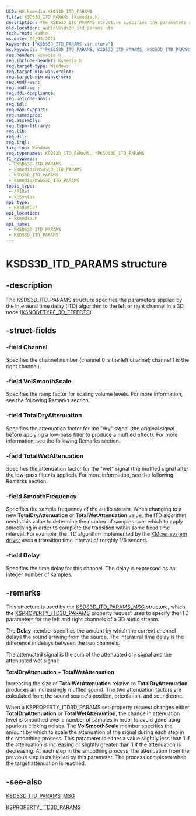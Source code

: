 ```yaml
---
UID: NS:ksmedia.KSDS3D_ITD_PARAMS
title: KSDS3D_ITD_PARAMS (ksmedia.h)
description: The KSDS3D_ITD_PARAMS structure specifies the parameters applied by the interaural time delay (ITD) algorithm to the left or right channel in a 3D node (KSNODETYPE_3D_EFFECTS).
old-location: audio\ksds3d_itd_params.htm
tech.root: audio
ms.date: 08/03/2021
keywords: ["KSDS3D_ITD_PARAMS structure"]
ms.keywords: "*PKSDS3D_ITD_PARAMS, KSDS3D_ITD_PARAMS, KSDS3D_ITD_PARAMS structure [Audio Devices], PKSDS3D_ITD_PARAMS, PKSDS3D_ITD_PARAMS structure pointer [Audio Devices], aud-prop_169748c9-f538-47d2-ae3c-ae34cca26f00.xml, audio.ksds3d_itd_params, ksmedia/KSDS3D_ITD_PARAMS, ksmedia/PKSDS3D_ITD_PARAMS"
req.header: ksmedia.h
req.include-header: Ksmedia.h
req.target-type: Windows
req.target-min-winverclnt: 
req.target-min-winversvr: 
req.kmdf-ver: 
req.umdf-ver: 
req.ddi-compliance: 
req.unicode-ansi: 
req.idl: 
req.max-support: 
req.namespace: 
req.assembly: 
req.type-library: 
req.lib: 
req.dll: 
req.irql: 
targetos: Windows
req.typenames: KSDS3D_ITD_PARAMS, *PKSDS3D_ITD_PARAMS
f1_keywords:
 - PKSDS3D_ITD_PARAMS
 - ksmedia/PKSDS3D_ITD_PARAMS
 - KSDS3D_ITD_PARAMS
 - ksmedia/KSDS3D_ITD_PARAMS
topic_type:
 - APIRef
 - kbSyntax
api_type:
 - HeaderDef
api_location:
 - ksmedia.h
api_name:
 - PKSDS3D_ITD_PARAMS
 - KSDS3D_ITD_PARAMS
---
```


# KSDS3D_ITD_PARAMS structure


## -description

The KSDS3D_ITD_PARAMS structure specifies the parameters applied by the interaural time delay (ITD) algorithm to the left or right channel in a 3D node ([KSNODETYPE_3D_EFFECTS](/windows-hardware/drivers/audio/ksnodetype-3d-effects)).

## -struct-fields

### -field Channel

Specifies the channel number (channel 0 is the left channel; channel 1 is the right channel).

### -field VolSmoothScale

Specifies the ramp factor for scaling volume levels. For more information, see the following Remarks section.

### -field TotalDryAttenuation

Specifies the attenuation factor for the "dry" signal (the original signal before applying a low-pass filter to produce a muffled effect). For more information, see the following Remarks section.

### -field TotalWetAttenuation

Specifies the attenuation factor for the "wet" signal (the muffled signal after the low-pass filter is applied). For more information, see the following Remarks section.

### -field SmoothFrequency

Specifies the sample frequency of the audio stream. When changing to a new **TotalDryAttenuation** or **TotalWetAttenuation** value, the ITD algorithm needs this value to determine the number of samples over which to apply smoothing in order to complete the transition within some fixed time interval. For example, the ITD algorithm implemented by the [KMixer system driver](/windows-hardware/drivers/audio/kernel-mode-wdm-audio-components) uses a transition time interval of roughly 1/8 second.

### -field Delay

Specifies the time delay for this channel. The delay is expressed as an integer number of samples.

## -remarks

This structure is used by the [KSDS3D_ITD_PARAMS_MSG](./ns-ksmedia-ksds3d_itd_params_msg.md) structure, which the [KSPROPERTY_ITD3D_PARAMS](/windows-hardware/drivers/audio/ksproperty-itd3d-params) property request uses to specify the ITD parameters for the left and right channels of a 3D audio stream.

The **Delay** member specifies the amount by which the current channel delays the sound arriving from the source. The interaural time delay is the difference in delays between the two channels.

The attenuated signal is the sum of the attenuated dry signal and the attenuated wet signal:

**TotalDryAttenuation** + **TotalWetAttenuation**

Increasing the size of **TotalWetAttenuation** relative to **TotalDryAttenuation** produces an increasingly muffled sound. The two attenuation factors are calculated from the sound source's position, orientation, and sound cone.

When a KSPROPERTY_ITD3D_PARAMS set-property request changes either **TotalDryAttenuation** or **TotalWetAttenuation**, the change in attenuation level is smoothed over a number of samples in order to avoid generating spurious clicking noises. The **VolSmoothScale** member specifies the amount by which to scale the attenuation of the signal during each step in the smoothing process. This parameter is either a value slightly less than 1 if the attenuation is increasing or slightly greater than 1 if the attenuation is decreasing. At each step in the smoothing process, the attenuation from the previous step is multiplied by this parameter. The process completes when the target attenuation is reached.

## -see-also

[KSDS3D_ITD_PARAMS_MSG](./ns-ksmedia-ksds3d_itd_params_msg.md)

[KSPROPERTY_ITD3D_PARAMS](/windows-hardware/drivers/audio/ksproperty-itd3d-params)

